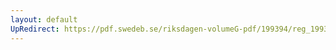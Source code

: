 ```yaml
---
layout: default
UpRedirect: https://pdf.swedeb.se/riksdagen-volumeG-pdf/199394/reg_199394/reg_199394_0001.pdf
---
```

